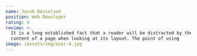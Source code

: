 ```yaml
---
name: Jacob Danielsed
position: Web Developer
rating: 4
review: >-
  It is a long established fact that a reader will be distracted by the readable
  content of a page when looking at its layout. The point of using
image: /assets/img/user-4.jpg
---
```


